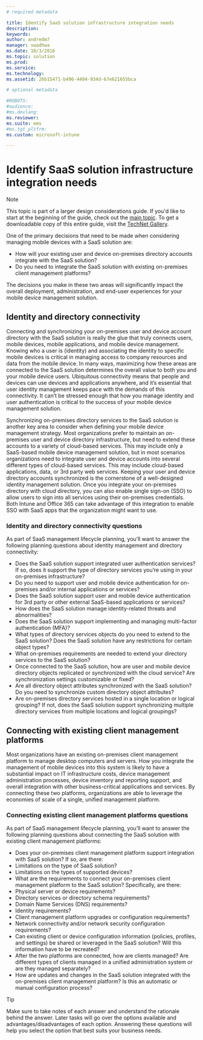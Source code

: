 ```yaml
---
# required metadata

title: Identify SaaS solution infrastructure integration needs
description:
keywords:
author: andredm7
manager: swadhwa
ms.date: 10/3/2016
ms.topic: solution
ms.prod:
ms.service: 
ms.technology:
ms.assetid: 26b15471-b496-4404-934d-67e621655bca

# optional metadata

#ROBOTS:
#audience:
#ms.devlang:
ms.reviewer: 
ms.suite: ems
#ms.tgt_pltfrm:
ms.custom: microsoft-intune

---
```


# Identify SaaS solution infrastructure integration needs

>[!NOTE]
>This topic is part of a larger design considerations guide. If you'd like to start at the beginning of the guide, check out the [main topic](mdm-design-considerations-guide.md). To get a downloadable copy of this entire guide, visit the [TechNet Gallery](https://gallery.technet.microsoft.com/Mobile-Device-Management-7d401582).

One of the primary decisions that need to be made when considering managing mobile devices with a SaaS solution are:

- How will your existing user and device on-premises directory accounts integrate with the SaaS solution?
- Do you need to integrate the SaaS solution with existing on-premises client management platforms?

The decisions you make in these two areas will significantly impact the overall deployment, administration, and end-user experiences for your mobile device management solution.

## Identity and directory connectivity

Connecting and synchronizing your on-premises user and device account directory with the SaaS solution is really the glue that truly connects users, mobile devices, mobile applications, and mobile device management. Knowing who a user is (identity) and associating the identity to specific mobile devices is critical in managing access to company resources and data from the mobile device. In many ways, maximizing how these areas are connected to the SaaS solution determines the overall value to both you and your mobile device users.  Ubiquitous connectivity means that people and devices can use devices and applications anywhere, and it’s essential that user identity management keeps pace with the demands of this connectivity. It can’t be stressed enough that how you manage identity and user authentication is critical to the success of your mobile device management solution.

Synchronizing on-premises directory services to the SaaS solution is another key area to consider when defining your mobile device management strategy. Most organizations prefer to maintain an on-premises user and device directory infrastructure, but need to extend these accounts to a variety of cloud-based services. This may include only a SaaS-based mobile device management solution, but in most scenarios organizations need to integrate user and device accounts into several different types of cloud-based services. This may include cloud-based applications, data, or 3rd party web services. Keeping your user and device directory accounts synchronized is the cornerstone of a well-designed identity management solution. Once you integrate your on-premises directory with cloud directory, you can also enable single sign-on (SSO) to allow users to sign into all services using their on-premises credentials. Both <token>Intune</token> and Office 365 can take advantage of this integration to enable SSO with SaaS apps that the organization might want to use.

### Identity and directory connectivity questions

As part of SaaS management lifecycle planning, you’ll want to answer the following planning questions about identity management and directory connectivity:

- Does the SaaS solution support integrated user authentication services? If so, does it support the type of directory services you’re using in your on-premises infrastructure?
- Do you need to support user and mobile device authentication for on-premises and/or internal applications or services?
- Does the SaaS solution support user and mobile device authentication for 3rd party or other external SaaS-based applications or services?
- How does the SaaS solution manage identity-related threats and abnormalities?
- Does the SaaS solution support implementing and managing multi-factor authentication (MFA)?
- What types of directory services objects do you need to extend to the SaaS solution? Does the SaaS solution have any restrictions for certain object types?
- What on-premises requirements are needed to extend your directory services to the SaaS solution?
- Once connected to the SaaS solution, how are user and mobile device directory objects replicated or synchronized with the cloud service? Are synchronization settings customizable or fixed?
- Are all directory object attributes synchronized with the SaaS solution? Do you need to synchronize custom directory object attributes?
- Are on-premises directory services hosted in a single location or logical grouping? If not, does the SaaS solution support synchronizing multiple directory services from multiple locations and logical groupings?

## Connecting with existing client management platforms

Most organizations have an existing on-premises client management platform to manage desktop computers and servers. How you integrate the management of mobile devices into this system is likely to have a substantial impact on IT infrastructure costs, device management administration processes, device inventory and reporting support, and overall integration with other business-critical applications and services. By connecting these two platforms, organizations are able to leverage the economies of scale of a single, unified management platform.

### Connecting existing client management platforms questions

As part of SaaS management lifecycle planning, you’ll want to answer the following planning questions about connecting the SaaS solution with existing client management platforms:

- Does your on-premises client management platform support integration with SaaS solution? If so, are there:
 - Limitations on the type of SaaS solution?
 - Limitations on the types of supported devices?
- What are the requirements to connect your on-premises client management platform to the SaaS solution? Specifically, are there:
 - Physical server or device requirements?
 - Directory services or directory schema requirements?
 - Domain Name Services (DNS) requirements?
 - Identity requirements?
 - Client management platform upgrades or configuration requirements?
 - Network connectivity and/or network security configuration requirements?
- Can existing client or device configuration information (policies, profiles, and settings) be shared or leveraged in the SaaS solution? Will this information have to be recreated?
- After the two platforms are connected, how are clients managed? Are different types of clients managed in a unified administration system or are they managed separately?
- How are updates and changes in the SaaS solution integrated with the on-premises client management platform? Is this an automatic or manual configuration process?

>[!TIP]
>Make sure to take notes of each answer and understand the rationale behind the answer. Later tasks will go over the options available and advantages/disadvantages of each option.  Answering these questions will help you select the option that best suits your business needs.
